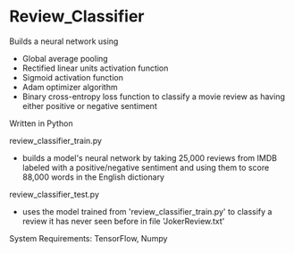 # Review_Classifier
Builds a neural network using
- Global average pooling
- Rectified linear units activation function
- Sigmoid activation function
- Adam optimizer algorithm
- Binary cross-entropy loss function 
to classify a movie review as having either positive or negative sentiment

Written in Python

review_classifier_train.py
- builds a model's neural network by taking 25,000 reviews from IMDB labeled with a positive/negative sentiment and using them to score 88,000 words in the English dictionary

review_classifier_test.py
- uses the model trained from 'review_classifier_train.py' to classify a review it has never seen before in file 'JokerReview.txt'

System Requirements: TensorFlow, Numpy
